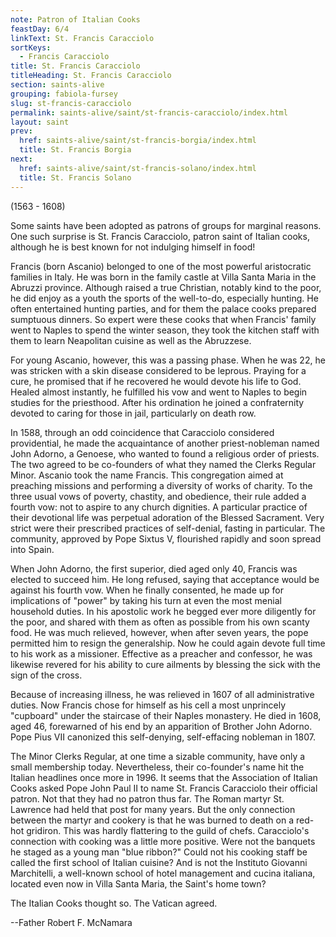 ```yaml
---
note: Patron of Italian Cooks
feastDay: 6/4
linkText: St. Francis Caracciolo
sortKeys:
  - Francis Caracciolo
title: St. Francis Caracciolo
titleHeading: St. Francis Caracciolo
section: saints-alive
grouping: fabiola-fursey
slug: st-francis-caracciolo
permalink: saints-alive/saint/st-francis-caracciolo/index.html
layout: saint
prev:
  href: saints-alive/saint/st-francis-borgia/index.html
  title: St. Francis Borgia
next:
  href: saints-alive/saint/st-francis-solano/index.html
  title: St. Francis Solano
---
```

(1563 - 1608)

Some saints have been adopted as patrons of groups for marginal reasons. One such surprise is St. Francis Caracciolo, patron saint of Italian cooks, although he is best known for not indulging himself in food!

Francis (born Ascanio) belonged to one of the most powerful aristocratic families in Italy. He was born in the family castle at Villa Santa Maria in the Abruzzi province. Although raised a true Christian, notably kind to the poor, he did enjoy as a youth the sports of the well-to-do, especially hunting. He often entertained hunting parties, and for them the palace cooks prepared sumptuous dinners. So expert were these cooks that when Francis' family went to Naples to spend the winter season, they took the kitchen staff with them to learn Neapolitan cuisine as well as the Abruzzese.

For young Ascanio, however, this was a passing phase. When he was 22, he was stricken with a skin disease considered to be leprous. Praying for a cure, he promised that if he recovered he would devote his life to God. Healed almost instantly, he fulfilled his vow and went to Naples to begin studies for the priesthood. After his ordination he joined a confraternity devoted to caring for those in jail, particularly on death row.

In 1588, through an odd coincidence that Caracciolo considered providential, he made the acquaintance of another priest-nobleman named John Adorno, a Genoese, who wanted to found a religious order of priests. The two agreed to be co-founders of what they named the Clerks Regular Minor. Ascanio took the name Francis. This congregation aimed at preaching missions and performing a diversity of works of charity. To the three usual vows of poverty, chastity, and obedience, their rule added a fourth vow: not to aspire to any church dignities. A particular practice of their devotional life was perpetual adoration of the Blessed Sacrament. Very strict were their prescribed practices of self-denial, fasting in particular. The community, approved by Pope Sixtus V, flourished rapidly and soon spread into Spain.

When John Adorno, the first superior, died aged only 40, Francis was elected to succeed him. He long refused, saying that acceptance would be against his fourth vow. When he finally consented, he made up for implications of "power" by taking his turn at even the most menial household duties. In his apostolic work he begged ever more diligently for the poor, and shared with them as often as possible from his own scanty food. He was much relieved, however, when after seven years, the pope permitted him to resign the generalship. Now he could again devote full time to his work as a missioner. Effective as a preacher and confessor, he was likewise revered for his ability to cure ailments by blessing the sick with the sign of the cross.

Because of increasing illness, he was relieved in 1607 of all administrative duties. Now Francis chose for himself as his cell a most unprincely "cupboard" under the staircase of their Naples monastery. He died in 1608, aged 46, forewarned of his end by an apparition of Brother John Adorno. Pope Pius VII canonized this self-denying, self-effacing nobleman in 1807.

The Minor Clerks Regular, at one time a sizable community, have only a small membership today. Nevertheless, their co-founder's name hit the Italian headlines once more in 1996. It seems that the Association of Italian Cooks asked Pope John Paul II to name St. Francis Caracciolo their official patron. Not that they had no patron thus far. The Roman martyr St. Lawrence had held that post for many years. But the only connection between the martyr and cookery is that he was burned to death on a red-hot gridiron. This was hardly flattering to the guild of chefs. Caracciolo's connection with cooking was a little more positive. Were not the banquets he staged as a young man "blue ribbon?" Could not his cooking staff be called the first school of Italian cuisine? And is not the Instituto Giovanni Marchitelli, a well-known school of hotel management and cucina italiana, located even now in Villa Santa Maria, the Saint's home town?

The Italian Cooks thought so. The Vatican agreed.

\--Father Robert F. McNamara
